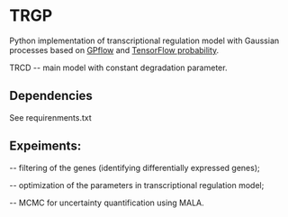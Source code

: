# TRGP

Python implementation of transcriptional regulation model with Gaussian processes based on [GPflow](https://www.gpflow.org/) and [TensorFlow probability](https://www.tensorflow.org/probability).

TRCD -- main model with constant degradation parameter. 

## Dependencies

See requirenments.txt

## Expeiments:
-- filtering of the genes (identifying differentially expressed genes);

-- optimization of the parameters in transcriptional regulation model;

-- MCMC for uncertainty quantification using MALA. 






